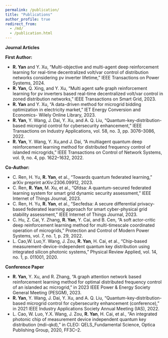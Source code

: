 ```yaml
---
permalink: /publication/
title: "Publications"
author_profile: true
redirect_from: 
  - /md/
  - /publication.html
---
```


**Journal Articles**

**First Author:**
* **R. Yan** and Y. Xu, “Multi-objective and multi-agent deep reinforcement learning for real-time decentralized volt/var control of distribution networks considering pv inverter lifetime,” IEEE Transactions on Power Systems, 2024.
* **R. Yan**, Q. Xing, and Y. Xu, “Multi agent safe graph reinforcement learning for pv inverters based real-time decentralized volt/var control in zoned distribution networks,” IEEE Transactions on Smart Grid, 2023.
* **R. Yan** and Y. Xu, “A data-driven method for microgrid bidding optimization in electricity market,” IET Energy Conversion and Economics- Wilely Online Library, 2023.
* **R. Yan**, Y. Wang, J. Dai, Y. Xu, and A. Q. Liu, “Quantum-key-distribution-based microgrid control for cybersecurity enhancement,” IEEE Transactions on Industry Applications, vol. 58, no. 3, pp. 3076–3086, 2022.
* **R. Yan**, Y. Wang, Y. Xu,and J. Dai, “A multiagent quantum deep reinforcement learning method for distributed frequency control of islanded microgrids,” IEEE Transactions on Control of Network Systems, vol. 9, no. 4, pp. 1622–1632, 2022.

**Co-Author:**
* C. Ren, H. Yu, **R. Yan**, et al., “Towards quantum federated learning,” arXiv preprint arXiv:2306.09912, 2023.
* C. Ren, **R. Yan**, M. Xu, et al., “Qfdsa: A quantum-secured federated learning system for smart grid dynamic security assessment,” IEEE Internet of Things Journal, 2023.
* C. Ren, H. Yu, **R. Yan**, et al., “Secfedsa: A secure differential privacy-based federated learning approach for smart cyber-physical grid stability assessment,” IEEE Internet of Things Journal, 2023.
* C. Hu, Z. Cai, Y. Zhang, **R. Yan**, Y. Cai, and B. Cen, “A soft actor-critic deep reinforcement learning method for multi-timescale coordinated operation of microgrids,” Protection and Control of Modern Power Systems, vol. 7, no. 1, p. 29, 2022.
*  L. Cao,W. Luo,Y. Wang, J. Zou, **R. Yan**, H. Cai, et al., “Chip-based measurement-device-independent quantum key
 distribution using integrated silicon photonic systems,” Physical Review Applied, vol. 14, no. 1, p. 011001, 2020.

**Conference Paper**
*  **R. Yan**, Y. Xu, and R. Zhang, “A graph attention network based reinforcement learning method for optimal distributed frequency control of an islanded ac microgrid,” in 2023 IEEE Power & Energy Society General Meeting (PESGM), 2023.
*  **R. Yan**, Y. Wang, J. Dai, Y. Xu, and A. Q. Liu, “Quantum-key-distribution-based microgrid control for cybersecurity enhancement (conference),” in 2021 IEEE Industry Applications Society Annual Meeting (IAS), 2022.
*  L. Cao, W. Luo, Y.X. Wang, J. Zou, **R. Yan**, H. Cai, et al., “An integrated photonic chip of measurement device independent quantum key distribution (mdi-qkd),” in CLEO: QELS_Fundamental Science, Optica Publishing Group, 2020, FF3C–2.
